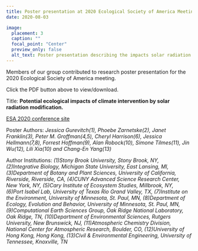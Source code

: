 ```yaml
---
title: Poster presentation at 2020 Ecological Society of America Meeting
date: 2020-08-03

image:
  placement: 3
  caption: ""
  focal_point: "Center"
  preview_only: false
  alt_text: Poster presentation describing the impacts solar radiation modification, and the SRM-Ecology working group
---
```


Members of our group contributed to research poster presentation for the 2020 Ecological Society of America meeting. 

<!--more-->

Click the PDF button above to view/download.   

Title: **Potential ecological impacts of climate intervention by solar radiation modification.** 

[ESA 2020 conference site](https://eco.confex.com/eco/2020/meetingapp.cgi/Paper/84864) 

Poster Authors: *Jessica Gurevitch(1), Phoebe Zarnetske(2), Janet Franklin(3), Peter M. Groffman(4,5), Cheryl Harrison(6), Jessica Hellmann(7,8), Forrest Hoffman(9), Alan Robock(10), Simone Tilmes(11), Jin Wu(12), Lili Xia(10) and Chang-En Yang(13)*

Author Institutions:
*(1)Stony Brook University, Stony Brook, NY, (2)Integrative Biology, Michigan State University, East Lansing, MI, (3)Department of Botany and Plant Sciences, University of California, Riverside, Riverside, CA, (4)CUNY Advanced Science Research Center, New York, NY, (5)Cary Institute of Ecosystem Studies, Millbrook, NY, (6)Port Isabel Lab, University of Texas Rio Grand Valley, TX, (7)Institute on the Environment, University of Minnesota, St. Paul, MN, (8)Department of Ecology, Evolution and Behavior, University of Minnesota, St. Paul, MN, (9)Computational Earth Sciences Group, Oak Ridge National Laboratory, Oak Ridge, TN, (10)Department of Environmental Sciences, Rutgers University, New Brunswick, NJ, (11)Atmospheric Chemistry Division, National Center for Atmospheric Research, Boulder, CO, (12)University of Hong Kong, Hong Kong, (13)Civil & Environmental Engineering, University of Tennessee, Knoxville, TN*
 

